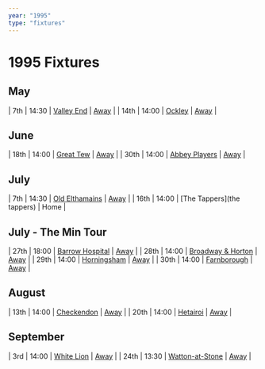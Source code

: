 ```yaml
---
year: "1995"
type: "fixtures"
---
```


# 1995 Fixtures

## May

| 7th | 14:30 | [Valley End](valley-end.md) | [Away]() |
| 14th | 14:00 | [Ockley](ockley.md) | [Away]() |

## June

| 18th | 14:00 | [Great Tew](great-tew.md) | [Away]() |
| 30th | 14:00 | [Abbey Players](abbey-players.md) | [Away]() |

## July

| 7th | 14:30 | [Old Elthamains](old-elthamains.md) | [Away]() |
| 16th | 14:00 | [The Tappers](the tappers) | Home |

## July - The Min Tour

| 27th | 18:00 | [Barrow Hospital](barrow-hospital.md) | [Away]() |
| 28th | 14:00 | [Broadway & Horton](broadway-and-horton.md) | [Away]() |
| 29th | 14:00 | [Horningsham](horningsham.md) | [Away]() |
| 30th | 14:00 | [Farnborough](farnborough.md) | [Away]() |

## August

| 13th | 14:00 | [Checkendon](checkendon.md) | [Away]() |
| 20th | 14:00 | [Hetairoi](hetairoi.md) | [Away]() |

## September

| 3rd | 14:00 | [White Lion](white-lion.md) | [Away]() |
| 24th | 13:30 | [Watton-at-Stone](watton-at-stone.md) | [Away]() |